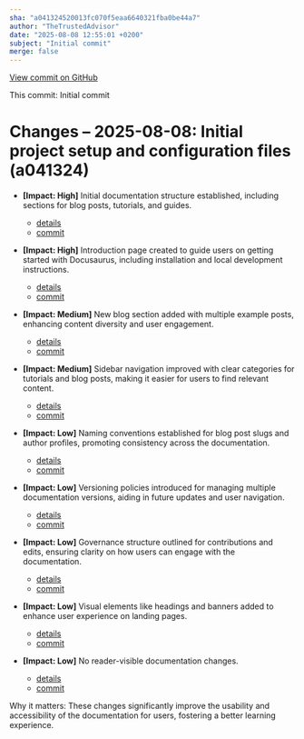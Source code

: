 ```yaml
---
sha: "a041324520013fc070f5eaa6640321fba0be44a7"
author: "TheTrustedAdvisor"
date: "2025-08-08 12:55:01 +0200"
subject: "Initial commit"
merge: false
---
```


[View commit on GitHub](https://github.com/TheTrustedAdvisor/FabricAdoptionFramework/commit/a041324520013fc070f5eaa6640321fba0be44a7)

This commit: Initial commit

# Changes – 2025-08-08: Initial project setup and configuration files (a041324)

- **[Impact: High]** Initial documentation structure established, including sections for blog posts, tutorials, and guides. 
   - [details](/docs/about/changes/2025-08-08-initial-documentation-structure) 
   - [commit](https://github.com/TheTrustedAdvisor/FabricAdoptionFramework/commit/a041324520013fc070f5eaa6640321fba0be44a7)

- **[Impact: High]** Introduction page created to guide users on getting started with Docusaurus, including installation and local development instructions. 
   - [details](/docs/about/changes/2025-08-08-introduction-page) 
   - [commit](https://github.com/TheTrustedAdvisor/FabricAdoptionFramework/commit/a041324520013fc070f5eaa6640321fba0be44a7)

- **[Impact: Medium]** New blog section added with multiple example posts, enhancing content diversity and user engagement. 
   - [details](/docs/about/changes/2025-08-08-blog-section) 
   - [commit](https://github.com/TheTrustedAdvisor/FabricAdoptionFramework/commit/a041324520013fc070f5eaa6640321fba0be44a7)

- **[Impact: Medium]** Sidebar navigation improved with clear categories for tutorials and blog posts, making it easier for users to find relevant content. 
   - [details](/docs/about/changes/2025-08-08-sidebar-navigation) 
   - [commit](https://github.com/TheTrustedAdvisor/FabricAdoptionFramework/commit/a041324520013fc070f5eaa6640321fba0be44a7)

- **[Impact: Low]** Naming conventions established for blog post slugs and author profiles, promoting consistency across the documentation. 
   - [details](/docs/about/changes/2025-08-08-naming-conventions) 
   - [commit](https://github.com/TheTrustedAdvisor/FabricAdoptionFramework/commit/a041324520013fc070f5eaa6640321fba0be44a7)

- **[Impact: Low]** Versioning policies introduced for managing multiple documentation versions, aiding in future updates and user navigation. 
   - [details](/docs/about/changes/2025-08-08-versioning-policies) 
   - [commit](https://github.com/TheTrustedAdvisor/FabricAdoptionFramework/commit/a041324520013fc070f5eaa6640321fba0be44a7)

- **[Impact: Low]** Governance structure outlined for contributions and edits, ensuring clarity on how users can engage with the documentation. 
   - [details](/docs/about/changes/2025-08-08-governance-structure) 
   - [commit](https://github.com/TheTrustedAdvisor/FabricAdoptionFramework/commit/a041324520013fc070f5eaa6640321fba0be44a7)

- **[Impact: Low]** Visual elements like headings and banners added to enhance user experience on landing pages. 
   - [details](/docs/about/changes/2025-08-08-visual-elements) 
   - [commit](https://github.com/TheTrustedAdvisor/FabricAdoptionFramework/commit/a041324520013fc070f5eaa6640321fba0be44a7)

- **[Impact: Low]** No reader-visible documentation changes. 
   - [details](/docs/about/changes/2025-08-08-no-visible-changes) 
   - [commit](https://github.com/TheTrustedAdvisor/FabricAdoptionFramework/commit/a041324520013fc070f5eaa6640321fba0be44a7)

Why it matters: These changes significantly improve the usability and accessibility of the documentation for users, fostering a better learning experience.
